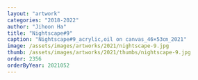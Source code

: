 ```yaml
---
layout: "artwork"
categories: "2018-2022"
author: "Jihoon Ha"
title: "Nightscape#9"
caption: "Nightscape#9_acrylic,oil on canvas_46×53㎝_2021"
image: /assets/images/artworks/2021/nightscape-9.jpg
thumb: /assets/images/artworks/2021/thumbs/nightscape-9.jpg
order: 2356
orderByYear: 2021052
---
```

